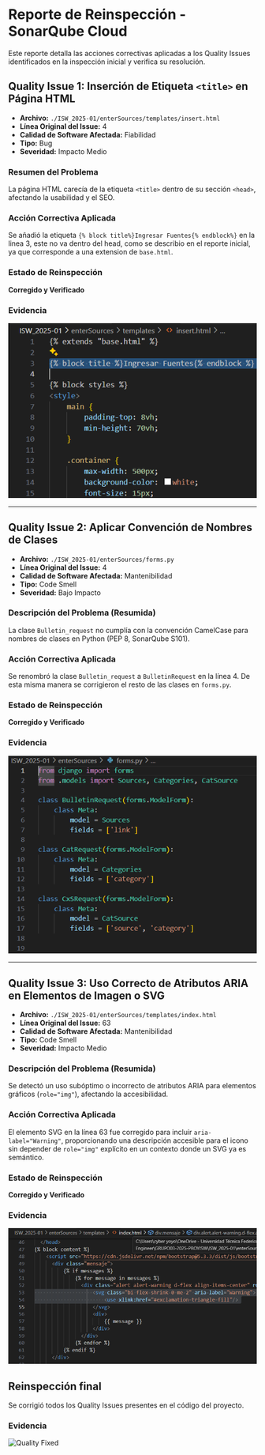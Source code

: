 # Reporte de Reinspección - SonarQube Cloud

Este reporte detalla las acciones correctivas aplicadas a los Quality Issues identificados en la inspección inicial y verifica su resolución.

## Quality Issue 1: Inserción de Etiqueta `<title>` en Página HTML

* **Archivo:** `./ISW_2025-01/enterSources/templates/insert.html`
* **Línea Original del Issue:** 4
* **Calidad de Software Afectada:** Fiabilidad
* **Tipo:** Bug
* **Severidad:** Impacto Medio

### Resumen del Problema

La página HTML carecía de la etiqueta `<title>` dentro de su sección `<head>`, afectando la usabilidad y el SEO.

### Acción Correctiva Aplicada

Se añadió la etiqueta `{% block title%}Ingresar Fuentes{% endblock%}` en la linea 3, este no va dentro del head, como se describio en el reporte inicial, ya que corresponde a una extension de `base.html`.

### Estado de Reinspección

**Corregido y Verificado**

### Evidencia

![Quality Fixed 1](QualityFixed1.png)

---

## Quality Issue 2: Aplicar Convención de Nombres de Clases

* **Archivo:** `./ISW_2025-01/enterSources/forms.py`
* **Línea Original del Issue:** 4
* **Calidad de Software Afectada:** Mantenibilidad
* **Tipo:** Code Smell
* **Severidad:** Bajo Impacto

### Descripción del Problema (Resumida)

La clase `Bulletin_request` no cumplía con la convención CamelCase para nombres de clases en Python (PEP 8, SonarQube S101).

### Acción Correctiva Aplicada

Se renombró la clase `Bulletin_request` a `BulletinRequest` en la línea 4. De esta misma manera se corrigieron el resto de las clases en `forms.py`.

### Estado de Reinspección

**Corregido y Verificado**

### Evidencia

![Quality Fixed 2](QualityFixed2.png)

---

## Quality Issue 3: Uso Correcto de Atributos ARIA en Elementos de Imagen o SVG

* **Archivo:** `./ISW_2025-01/enterSources/templates/index.html`
* **Línea Original del Issue:** 63
* **Calidad de Software Afectada:** Mantenibilidad
* **Tipo:** Code Smell
* **Severidad:** Impacto Medio

### Descripción del Problema (Resumida)

Se detectó un uso subóptimo o incorrecto de atributos ARIA para elementos gráficos (`role="img"`), afectando la accesibilidad.

### Acción Correctiva Aplicada

El elemento SVG en la línea 63 fue corregido para incluir `aria-label="Warning"`, proporcionando una descripción accesible para el icono sin depender de `role="img"` explícito en un contexto donde un SVG ya es semántico.

### Estado de Reinspección

**Corregido y Verificado**

### Evidencia

![Quality Fixed 3](QualityFixed3.png)

## Reinspección final

Se corrigió todos los Quality Issues presentes en el código del proyecto.
### Evidencia
![Quality Fixed](https://github.com/Ponquesitoo/A-D/blob/5634d463be06e7f8cc7b9bc11dc145b32b355c0c/Images/reinspeccion.png)
